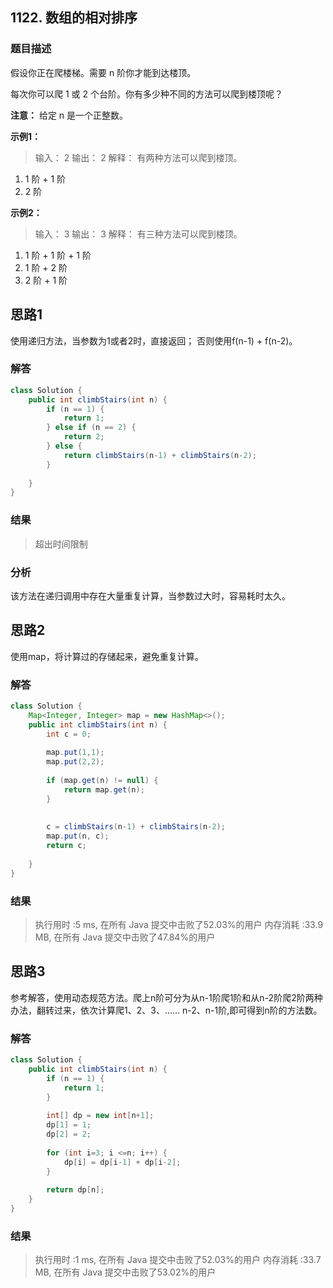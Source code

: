 
## 1122. 数组的相对排序

### 题目描述
假设你正在爬楼梯。需要 n 阶你才能到达楼顶。

每次你可以爬 1 或 2 个台阶。你有多少种不同的方法可以爬到楼顶呢？

**注意：** 给定 n 是一个正整数。
 

**示例1：** 

>输入： 2
输出： 2
解释： 有两种方法可以爬到楼顶。
1.  1 阶 + 1 阶
2.  2 阶

**示例2：** 

>输入： 3
输出： 3
解释： 有三种方法可以爬到楼顶。
1.  1 阶 + 1 阶 + 1 阶
2.  1 阶 + 2 阶
3.  2 阶 + 1 阶



## 思路1
使用递归方法，当参数为1或者2时，直接返回；
否则使用f(n-1) + f(n-2)。


### 解答

```java
class Solution {
    public int climbStairs(int n) {
        if (n == 1) {
            return 1;
        } else if (n == 2) {
            return 2;
        } else {
            return climbStairs(n-1) + climbStairs(n-2);
        }
        
    }
}
```

### 结果
>超出时间限制

### 分析
该方法在递归调用中存在大量重复计算，当参数过大时，容易耗时太久。

## 思路2
使用map，将计算过的存储起来，避免重复计算。

### 解答
```java
class Solution {
    Map<Integer, Integer> map = new HashMap<>();
    public int climbStairs(int n) {
        int c = 0;
        
        map.put(1,1);
        map.put(2,2);
        
        if (map.get(n) != null) {
            return map.get(n);
        }
        
        
        c = climbStairs(n-1) + climbStairs(n-2);
        map.put(n, c);
        return c;
        
    }
}
```

### 结果
>执行用时 :5 ms, 在所有 Java 提交中击败了52.03%的用户
内存消耗 :33.9 MB, 在所有 Java 提交中击败了47.84%的用户 

## 思路3
参考解答，使用动态规范方法。爬上n阶可分为从n-1阶爬1阶和从n-2阶爬2阶两种办法，翻转过来，依次计算爬1、2、3、…… n-2、n-1阶,即可得到n阶的方法数。

### 解答
```java
class Solution {
    public int climbStairs(int n) {
        if (n == 1) {
            return 1;
        }
        
        int[] dp = new int[n+1];
        dp[1] = 1;
        dp[2] = 2;
        
        for (int i=3; i <=n; i++) {
            dp[i] = dp[i-1] + dp[i-2];
        }
        
        return dp[n];
    }
}
```

### 结果
>执行用时 :1 ms, 在所有 Java 提交中击败了52.03%的用户
内存消耗 :33.7 MB, 在所有 Java 提交中击败了53.02%的用户 
